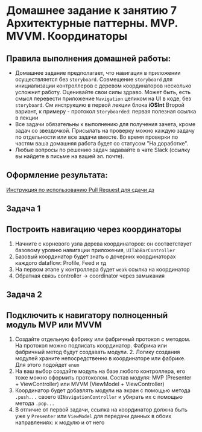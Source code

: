 # Домашнее задание к занятию 7 Архитектурные паттерны. MVP. MVVM. Координаторы

## Правила выполнения домашней работы:

* Домашнее задание предполагает, что навигация в приложении осуществляется без `storyboard`. Совмещение `storyboard` для инициализации контроллеров с деревом координаторов несколько усложнит работу. Оценивайте свои силы здраво. Может быть, есть смысл перевести приложение `Navigation` целиком на UI в коде, без `storyboard`. См инструкцию в первой лекции блока __iOSInt__
Второй вариант, к примеру - протокол `Storyboarded`: первая полезная ссылка в лекции
* Все задачи обязательны к выполнению для получения зачета, кроме задач со звездочкой. Присылать на проверку можно каждую задачу по отдельности или все задачи вместе. Во время проверки по частям ваша домашняя работа будет со статусом "На доработке".
* Любые вопросы по решению задач задавайте в чате Slack (ссылку вы найдете в письме на вашей эл. почте).

## Оформление результата:

[Инструкция по использованию Pull Request для сдачи дз](https://github.com/netology-code/iosint-homeworks/blob/main/Pull%20request's%20guideline.md)

## Задача 1
## Построить навигацию через координаторы

1. Начните с корневого узла дерева координаторов: он соответствует базовому уровню навигации приложения, `UITabBarController` 
2. Базовый координатор будет знать о дочерних координаторах каждого dataflow: Profile, Feed и тд
3. На первом этапе у контроллера будет `weak` ссылка на координатор
4. Обратная связь controller -> coordinator через замыкания

## Задача 2
## Подключить к навигатору полноценный модуль MVP или MVVM 

1. Создайте отдельную фабрику или фабричный протокол с методом. На протокол можно подписать координатор. Фабрика или фабричный метод будут создавать модули. 2. Логику создания модулей храните непосредственно в координаторе или фабрике. Для этого подойдет `enum` 
3. На ваш выбор создайте модуль на базе любого контроллера, его тоже можно оформить протоколом. Состав модуля: MVP (Presenter + ViewController) или MVVM (ViewModel + ViewController)
4. Координатор будет добавлять модули на экран с помощью метода `.push...` своего `UINavigationController` и убирать их с помощью метода `.pop...` 
5. В отличие от первой задачи, ссылка на координатор должна быть уже у `Presenter` или `ViewModel` для передачи данных в обоих направлениях: к модулю и от него

